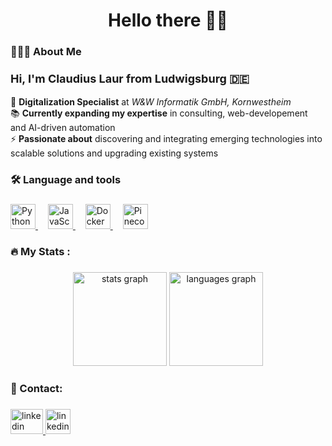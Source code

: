 <h1 align="center">Hello there 👋🏽</h1>

<h3 align="left">👨🏽‍💻  About Me</h3>

###

<p>
  <strong style="font-size: 18px;">Hi, I'm Claudius Laur from Ludwigsburg 🇩🇪</strong><br><br>
  🔭 <strong>Digitalization Specialist</strong> at <em>W&W Informatik GmbH, Kornwestheim</em><br>
  📚 <strong>Currently expanding my expertise</strong> in <span>consulting, web-developement and AI-driven automation</span><br>
  ⚡ <strong>Passionate about</strong> discovering and integrating emerging technologies into scalable solutions and upgrading existing systems<br> 
</p>

###

<h3 align="left">🛠 Language and tools</h3>

###

<div align="left">
  <a href="https://www.python.org/" target="_blank">
    <img src="https://cdn.jsdelivr.net/gh/devicons/devicon/icons/python/python-original.svg" height="40" alt="Python Logo" />
  </a>
  <img width="12" />
  <a href="https://www.javascript.com/" target="_blank">
    <img src="https://cdn.jsdelivr.net/gh/devicons/devicon/icons/javascript/javascript-original.svg" height="40" alt="JavaScript Logo" />
  </a>
  <img width="12" />
  <a href="https://www.docker.com/" target="_blank">
    <img src="https://cdn.jsdelivr.net/gh/devicons/devicon/icons/docker/docker-plain-wordmark.svg" height="40" alt="Docker Logo" />
  </a>
  <img width="12" />
  <a href="https://www.pinecone.io" target="_blank">
    <img src="https://s3.amazonaws.com/appforest_uf/f1679157815668x357855949495047500/io6cC6vZ_400x400.png" height="40" alt="Pinecone Logo" />
  </a>
</div>

###

<h3 align="left">🔥   My Stats :</h3>

###

<div align="center" style="pointer-events: none;">
    <img src="https://github-readme-stats.vercel.app/api?username=DrmedAllel&hide_title=false&hide_rank=false&show_icons=true&include_all_commits=true&count_private=true&disable_animations=false&theme=dracula&locale=en&hide_border=true&order=1" height="150" alt="stats graph"  />
    <img src="https://github-readme-stats.vercel.app/api/top-langs?username=DrmedAllel&locale=en&hide_title=false&layout=compact&card_width=320&langs_count=5&theme=dracula&hide_border=true&order=2" height="150" alt="languages graph"  />
</div>

###

<h3 align="left">📱 Contact:</h3>

###

<div align="left">
  <a href="https://www.linkedin.com/in/claudius-caspar-laur-845870253/" target="_blank">
    <img src="https://raw.githubusercontent.com/maurodesouza/profile-readme-generator/master/src/assets/icons/social/linkedin/default.svg" width="52" height="40" alt="linkedin logo"  />
  </a>
    <a href="https://claudiuslaur.de" target="_blank">
    <img src="https://upload.wikimedia.org/wikipedia/commons/thumb/7/70/Solid_white.svg/2048px-Solid_white.svg.png" width="40" height="40" alt="linkedin logo"  />
  </a>

###